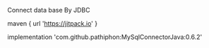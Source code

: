 Connect data base By JDBC

maven { url 'https://jitpack.io' }

implementation 'com.github.pathiphon:MySqlConnectorJava:0.6.2'
